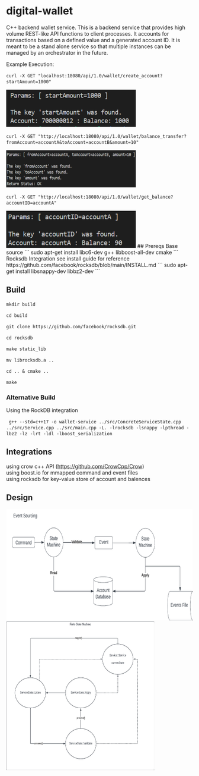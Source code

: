 # digital-wallet  
C++ backend wallet service. This is a backend service that provides high volume REST-like API functions to client processes. It accounts for transactions based on a defined value and a generated account ID. It is meant to be a stand alone service so that multiple instances can be managed by an orchestrator in the future.

Example Execution:  
```
curl -X GET "localhost:18080/api/1.0/wallet/create_account?startAmount=1000"
```
<img src="create-account-ex.png" width="350" height="100">

```
curl -X GET "http://localhost:18080/api/1.0/wallet/balance_transfer?fromAccount=accountA&toAccount=accountB&amount=10"
```
<img src="xfer-account-ex.png" width="350" height="100">

```
curl -X GET "http://localhost:18080/api/1.0/wallet/get_balance?accountID=accountA"
``` 
<img src="account-balance-ex.png" width="350" height="100">
## Prereqs  
Base source  
```
sudo apt-get install libc6-dev g++ libboost-all-dev cmake
```
Rocksdb Integration  
see install guide for reference https://github.com/facebook/rocksdb/blob/main/INSTALL.md  
```
sudo apt-get install libsnappy-dev libbz2-dev
```  

## Build  
```
mkdir build  
```
```
cd build  
```
```
git clone https://github.com/facebook/rocksdb.git
```
```
cd rocksdb
```
```
make static_lib
```
```
mv librocksdb.a ..
```
```
cd .. & cmake ..  
```
```
make  
```

### Alternative Build  
Using the RockDB integration  
```
 g++ --std=c++17 -o wallet-service ../src/ConcreteServiceState.cpp ../src/Service.cpp ../src/main.cpp -L. -lrocksdb -lsnappy -lpthread -lbz2 -lz -lrt -ldl -lboost_serialization
```
## Integrations  
using crow c++ API (https://github.com/CrowCpp/Crow)  
using boost.io for mmapped command and event files  
using rocksdb for key-value store of account and balences

## Design

<img src="event-sourcing.png " width="600" height="300">
<img src="service-statemachine.jpeg" width="400" height="400">

